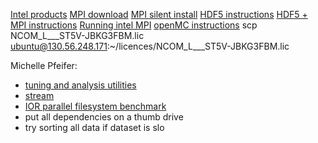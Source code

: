 [Intel products](https://registrationcenter.intel.com/en/products/)
[MPI download](https://registrationcenter.intel.com/en/products/download/3141/)
[MPI silent install](http://registrationcenter-download.intel.com/akdlm/irc_nas/1718/INSTALL.html?lang=en&fileExt=.html#silentinstall)
[HDF5 instructions](https://support.hdfgroup.org/HDF5/release/obtain5.html)
[HDF5 + MPI instructions](https://software.intel.com/en-us/articles/performance-tools-for-software-developers-building-hdf5-with-intel-compilers)
[Running intel MPI](https://software.intel.com/en-us/mpi-developer-guide-linux-running-applications)
[openMC instructions](https://openmc.readthedocs.io/en/stable/usersguide/install.html)
scp NCOM_L___ST5V-JBKG3FBM.lic ubuntu@130.56.248.171:~/licences/NCOM_L___ST5V-JBKG3FBM.lic

Michelle Pfeifer:
- [tuning and analysis utilities](tau.uoregon.edu)
- [stream](https://www.cs.virginia.edu/stream)
- [IOR parallel filesystem benchmark](https://github.com/LLNL/ior)
- put all dependencies on a thumb drive
- try sorting all data if dataset is slo
